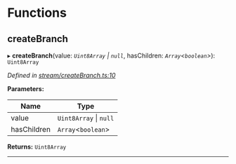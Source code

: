 

# Functions

<a id="createbranch"></a>

##  createBranch

▸ **createBranch**(value: *`Uint8Array` \| `null`*, hasChildren: *`Array`<`boolean`>*): `Uint8Array`

*Defined in [stream/createBranch.ts:10](https://github.com/polkadot-js/common/blob/0e13479/packages/trie-codec/src/stream/createBranch.ts#L10)*

**Parameters:**

| Name | Type |
| ------ | ------ |
| value | `Uint8Array` \| `null` |
| hasChildren | `Array`<`boolean`> |

**Returns:** `Uint8Array`

___

